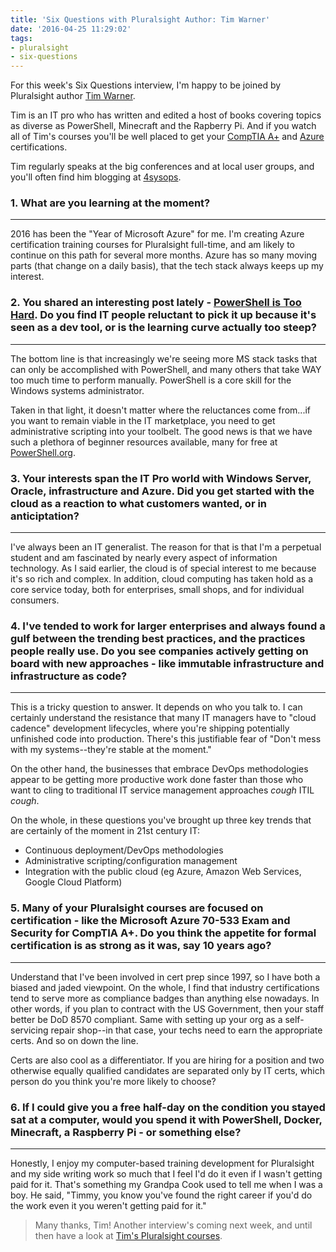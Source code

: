 ```yaml
---
title: 'Six Questions with Pluralsight Author: Tim Warner'
date: '2016-04-25 11:29:02'
tags:
- pluralsight
- six-questions
---
```


For this week's Six Questions interview, I'm happy to be joined by Pluralsight author [Tim Warner](http://timwarnertech.com/).

Tim is an IT pro who has written and edited a host of books covering topics as diverse as PowerShell, Minecraft and the Rapberry Pi. And if you watch all of Tim's courses you'll be well placed to get your [CompTIA A+](/l/ps-home) and [Azure](/l/ps-home) certifications.

Tim regularly speaks at the big conferences and at local user groups, and you'll often find him blogging at [4sysops](https://4sysops.com/archives/).

### 1. What are you learning at the moment?

* * *

2016 has been the "Year of Microsoft Azure" for me. I'm creating Azure certification training courses for Pluralsight full-time, and am likely to continue on this path for several more months. Azure has so many moving parts (that change on a daily basis), that the tech stack always keeps up my interest.

### 2. You shared an interesting post lately - [PowerShell is Too Hard](http://ramblingcookiemonster.github.io/PowerShell-Is-Too-Hard/). Do you find IT people reluctant to pick it up because it's seen as a dev tool, or is the learning curve actually too steep?

* * *

The bottom line is that increasingly we're seeing more MS stack tasks that can only be accomplished with PowerShell, and many others that take WAY too much time to perform manually. PowerShell is a core skill for the Windows systems administrator.

Taken in that light, it doesn't matter where the reluctances come from...if you want to remain viable in the IT marketplace, you need to get administrative scripting into your toolbelt. The good news is that we have such a plethora of beginner resources available, many for free at [PowerShell.org](http://powershell.org/wp/).

### 3. Your interests span the IT Pro world with Windows Server, Oracle, infrastructure and Azure. Did you get started with the cloud as a reaction to what customers wanted, or in anticiptation?

* * *

I've always been an IT generalist. The reason for that is that I'm a perpetual student and am fascinated by nearly every aspect of information technology. As I said earlier, the cloud is of special interest to me because it's so rich and complex. In addition, cloud computing has taken hold as a core service today, both for enterprises, small shops, and for individual consumers.

### 4. I've tended to work for larger enterprises and always found a gulf between the trending best practices, and the practices people really use. Do you see companies actively getting on board with new approaches - like immutable infrastructure and infrastructure as code?

* * *

This is a tricky question to answer. It depends on who you talk to. I can certainly understand the resistance that many IT managers have to "cloud cadence" development lifecycles, where you're shipping potentially unfinished code into production. There's this justifiable fear of "Don't mess with my systems--they're stable at the moment."

On the other hand, the businesses that embrace DevOps methodologies appear to be getting more productive work done faster than those who want to cling to traditional IT service management approaches _cough_ ITIL _cough_.

On the whole, in these questions you've brought up three key trends that are certainly of the moment in 21st century IT:

- Continuous deployment/DevOps methodologies
- Administrative scripting/configuration management
- Integration with the public cloud (eg Azure, Amazon Web Services, Google Cloud Platform)

### 5. Many of your Pluralsight courses are focused on certification - like the Microsoft Azure 70-533 Exam and Security for CompTIA A+. Do you think the appetite for formal certification is as strong as it was, say 10 years ago?

* * *

Understand that I've been involved in cert prep since 1997, so I have both a biased and jaded viewpoint. On the whole, I find that industry certifications tend to serve more as compliance badges than anything else nowadays. In other words, if you plan to contract with the US Government, then your staff better be DoD 8570 compliant. Same with setting up your org as a self-servicing repair shop--in that case, your techs need to earn the appropriate certs. And so on down the line.

Certs are also cool as a differentiator. If you are hiring for a position and two otherwise equally qualified candidates are separated only by IT certs, which person do you think you're more likely to choose?

### 6. If I could give you a free half-day on the condition you stayed sat at a computer, would you spend it with PowerShell, Docker, Minecraft, a Raspberry Pi - or something else?

* * *

Honestly, I enjoy my computer-based training development for Pluralsight and my side writing work so much that I feel I'd do it even if I wasn't getting paid for it. That's something my Grandpa Cook used to tell me when I was a boy. He said, "Timmy, you know you've found the right career if you'd do the work even it you weren't getting paid for it."

> Many thanks, Tim! Another interview's coming next week, and until then have a look at [Tim's Pluralsight courses](https://www.pluralsight.com/authors/tim-warner).

<!--kg-card-end: markdown-->